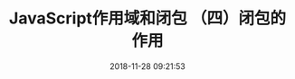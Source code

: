 ---
title: JavaScript作用域和闭包 （四）闭包的作用
date: 2018-11-28 09:21:53
tags: [JavaScript]
categories: [JavaScript]
description: 理解JavaScript中的闭包的作用
---